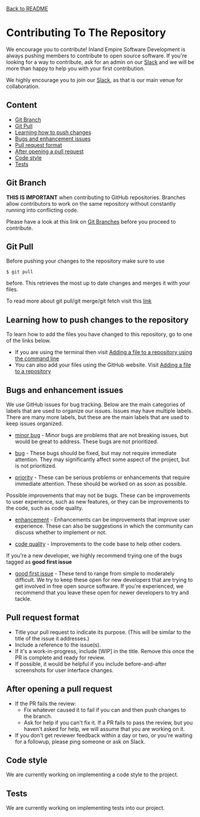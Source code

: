 [Back to README](../README.md)

# **Contributing To The Repository**
<a name="contributing-to-the-project"></a>
We encourage you to contribute! Inland Empire Software Development is always pushing members to contribute to open source software. If you're looking for a way to contribute, ask for an admin on our [Slack](https://ie-sd.slack.com) and we will be more than happy to help you with your first contribution.

We highly encourage you to join our [Slack](https://ie-sd.slack.com), as that is our main venue for collaboration.

## **Content**
*   [Git Branch](#git-branch)
*   [Git Pull](#git-pull)
*   [Learning how to push changes](#learning-push)
*   [Bugs and enhancement issues](#bugs-and-issues)
*   [Pull request format](#pull-request-format)
*   [After opening a pull request](#after-pull-request)
*   [Code style](#code-style)
*   [Tests](#tests)
  
## **Git Branch**
<a name="git-branch"></a>
**THIS IS IMPORTANT** when contributing to GitHub repositories. Branches allow contributors to work on the same repository 
without constantly running into conflicting code.

Please have a look at this link on [Git Branches](https://www.atlassian.com/git/tutorials/using-branches)
before you proceed to contribute.
  
## **Git Pull**
<a name="git-pull"></a>
Before pushing your changes to the repository make sure to use 
```
$ git pull
```
before. This retrieves the most up to date changes and merges it with your files. 

To read more about git pull/git merge/git fetch visit this [link](https://help.github.com/articles/fetching-a-remote/)
  
## **Learning how to push changes to the repository**
<a name="learning-push"></a>
To learn how to add the files you have changed to this repository, go to one of the links below.
*   If you are using the terminal then visit [Adding a file to a repository using the command line](https://help.github.com/articles/adding-a-file-to-a-repository-using-the-command-line/)
*   You can also add your files using the GitHub website. Visit [Adding a file to a repository](https://help.github.com/articles/adding-a-file-to-a-repository/)  

## **Bugs and enhancement issues**
<a name="bugs-and-issues"></a>
We use GitHub issues for bug tracking. Below are the main categories of labels that are used to organize our issues. Issues may have multiple labels. There are many more labels, but these are the main labels that are used to keep issues organized.

*   [minor bug](https://github.com/inland-empire-software-development/landing/labels/minor%20bug) - Minor bugs are problems that are not breaking issues, but would be great to address. These bugs are not prioritized.

*   [bug](https://github.com/inland-empire-software-development/landing/labels/bug) - These bugs should be fixed, but may not require immediate attention. They may significantly affect some aspect of the project, but is not prioritized.

*   [priority](https://github.com/inland-empire-software-development/landing/labels/priority) - These can be serious problems or enhancements that require immediate attention. These should be worked on as soon as possible.

Possible improvements that may not be bugs. These can be improvements to user experience, such as new features, or they can be improvements to the code, such as code quality.

*   [enhancement](https://github.com/inland-empire-software-development/landing/labels/enhancement) - Enhancements can be improvements that improve user experience. These can also be suggestions in which the community can discuss whether to implement or not.

*   [code quality](https://github.com/inland-empire-software-development/landing/labels/code%20quality) - Improvements to the code base to help other coders.

If you're a new developer, we highly recommend trying one of the bugs tagged as **good first issue**

*   [good first issue](https://github.com/inland-empire-software-development/landing/labels/good%20first%20issue) - These tend to range from simple to moderately difficult. We try to keep these open for new developers that are trying to get involved in free open source software. If you're experienced, we recommend that you leave these open for newer developers to try and tackle.

## **Pull request format**
<a name="pull-request-format"></a>
*   Title your pull request to indicate its purpose. (This will be similar to the title of the issue it addresses.)
*   Include a reference to the issue(s).
*   If it's a work-in-progress, include [WIP] in the title. Remove this once the PR is complete and ready for review.
*   If possible, it would be helpful if you include before-and-after screenshots for user interface changes.

## **After opening a pull request**
<a name="after-pull-request"></a>
*   If the PR fails the review:
    *   Fix whatever caused it to fail if you can and then push changes to the branch.
    *   Ask for help if you can't fix it. If a PR fails to pass the review, but you haven't asked for help, we will assume that you are working on it.
*   If you don't get reviewer feedback within a day or two, or you're waiting for a followup, please ping someone or ask on Slack.

## **Code style**
<a name="code-style"></a>
We are currently working on implementing a code style to the project. 

## **Tests**
<a name="tests"></a>
We are currently working on implementing tests into our project.